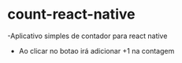 # count-react-native
-Aplicativo simples de contador para react native
 
- Ao clicar no botao irá adicionar +1 na contagem
